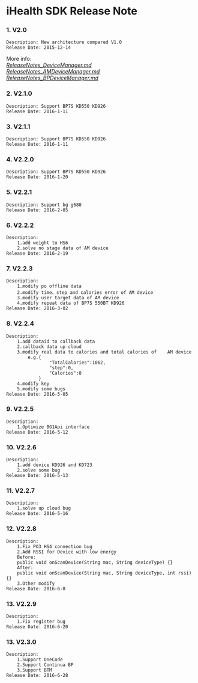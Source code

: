 # iHealth SDK Release Note


### 1. V2.0
```
Description: New architecture compared V1.0
Release Date: 2015-12-14
```
More info:   
*[ReleaseNotes_DeviceManager.md](https://github.com/iHealthDeviceLabs/iHealthDeviceLabs-Android/blob/master/doc/ReleaseNotes_DeviceManager.md)*       
*[ReleaseNotes_AMDeviceManager.md](https://github.com/iHealthDeviceLabs/iHealthDeviceLabs-Android/blob/master/doc/ReleaseNotes_AMDeviceManager.md)*  
*[ReleaseNotes_BPDeviceManager.md](https://github.com/iHealthDeviceLabs/iHealthDeviceLabs-Android/blob/master/doc/ReleaseNotes_BPDeviceManager.md)*

### 2. V2.1.0
```
Description: Support BP7S KD550 KD926
Release Date: 2016-1-11
```

### 3. V2.1.1
```
Description: Support BP7S KD550 KD926
Release Date: 2016-1-11
```


### 4. V2.2.0
```
Description: Support BP7S KD550 KD926
Release Date: 2016-1-20
```


### 5. V2.2.1
```
Description: Support bg g680
Release Date: 2016-2-05
```


### 6. V2.2.2
```
Description: 
	1.add weight to HS6
	2.solve no stage data of AM device 
Release Date: 2016-2-19
```


### 7. V2.2.3
```
Description: 
	1.modify po offline data
	2.modify time、step and calories error of AM device
	3.modify user target data of AM device
	4.modify repeat data of BP7S 550BT KD926
Release Date: 2016-3-02
```

### 8. V2.2.4
```
Description: 
	1.add dataid to callback data
	2.callback data up cloud
	3.modify real data to calories and total calories of 	AM device
		e.g.{
				"TotalCalories":1062,
				"step":0,
				"Calories":0
			}
	4.modify key
	5.modify some bugs
Release Date: 2016-5-05
```

### 9. V2.2.5
```
Description: 
	1.Optimize BG1Api interface
Release Date: 2016-5-12
```

### 10. V2.2.6
```
Description: 
	1.add device KD926 and KD723
	2.solve some bug
Release Date: 2016-5-13
```

### 11. V2.2.7
```
Description: 
	1.solve up cloud bug
Release Date: 2016-5-16
```

### 12. V2.2.8
```
Description: 
	1.Fix PO3 HS4 connection bug
	2.Add RSSI for Device with low energy
	Before:
	public void onScanDevice(String mac, String deviceType) {}
	After:
	public void onScanDevice(String mac, String deviceType, int rssi) {}
	3.Other modify
Release Date: 2016-6-8
```

### 13. V2.2.9
```
Description: 
	1.Fix register bug
Release Date: 2016-6-20
```

### 13. V2.3.0
```
Description: 
	1.Support OneCode
	2.Support Continua BP
	3.Support BTM
Release Date: 2016-6-28
```